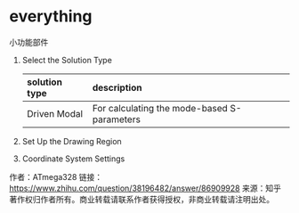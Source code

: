 ﻿# everything
小功能部件
1. Select the Solution Type

    | solution type | description |
    | :-------------- | :------------ |
    | Driven Modal | For calculating the mode-based S-parameters |
1. Set Up the Drawing Region
1. Coordinate System Settings

作者：ATmega328
链接：https://www.zhihu.com/question/38196482/answer/86909928
来源：知乎
著作权归作者所有。商业转载请联系作者获得授权，非商业转载请注明出处。
